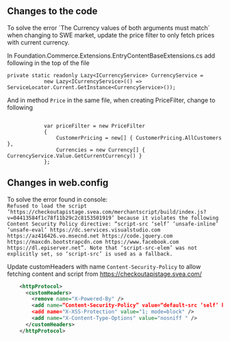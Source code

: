 ## Changes to the code
To solve the error ´The Currency values of both arguments must match´ when changing to SWE market, update the price filter to only fetch prices with current currency.

In Foundation.Commerce.Extensions.EntryContentBaseExtensions.cs add following in the top of the file

```CSharp
private static readonly Lazy<ICurrencyService> CurrencyService =
            new Lazy<ICurrencyService>(() => ServiceLocator.Current.GetInstance<CurrencyService>());
```
And in method `Price` in the same file, when creating PriceFilter, change to following
```CSharp

            var priceFilter = new PriceFilter
            {
                CustomerPricing = new[] { CustomerPricing.AllCustomers },
                Currencies = new Currency[] { CurrencyService.Value.GetCurrentCurrency() }
            };
```


## Changes in web.config  
To solve the error found in console:   
`Refused to load the script ‘https://checkoutapistage.svea.com/merchantscript/build/index.js?v=04413584f1c78f11b29c2c8153501919’ because it violates the following Content Security Policy directive: “script-src ‘self’ ‘unsafe-inline’ ‘unsafe-eval’ https://dc.services.visualstudio.com https://az416426.vo.msecnd.net https://code.jquery.com https://maxcdn.bootstrapcdn.com https://www.facebook.com https://dl.episerver.net”. Note that ‘script-src-elem’ was not explicitly set, so ‘script-src’ is used as a fallback.`

Update customHeaders with name `Content-Security-Policy` to allow fetching content and script from https://checkoutapistage.svea.com/

```xml
    <httpProtocol>
      <customHeaders>
        <remove name="X-Powered-By" />
        <add name=“Content-Security-Policy” value=“default-src ‘self’ https://checkoutapistage.svea.com/; script-src ‘self’ ‘unsafe-inline’ ‘unsafe-eval’ https://checkoutapistage.svea.com/ https://dc.services.visualstudio.com https://az416426.vo.msecnd.net/ https://code.jquery.com https://maxcdn.bootstrapcdn.com https://www.facebook.com https://dl.episerver.net; style-src ‘self’ https://fonts.googleapis.com ‘unsafe-inline’; font-src ‘self’ https://fonts.gstatic.com; img-src ‘self’ data:;” />
        <add name="X-XSS-Protection" value="1; mode=block" />
        <add name="X-Content-Type-Options" value="nosniff " />
      </customHeaders>
    </httpProtocol>
```
